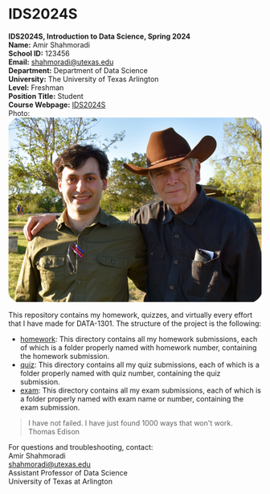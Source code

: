 # IDS2024S

**IDS2024S, Introduction to Data Science, Spring 2024**  
**Name:** Amir Shahmoradi  
**School ID:** 123456  
**Email:** shahmoradi@utexas.edu  
**Department:** Department of Data Science  
**University:** The University of Texas Arlington  
**Level:** Freshman  
**Position Title:** Student    
**Course Webpage:** [IDS2024S](www.cdslab.org/IDS2024S)  
Photo:  
![A photo of Amir](AmirShahmoradi.png)  

This repository contains my homework, quizzes, and virtually every effort that I have made for DATA-1301. The structure of the project is the following:

+ [homework](./hw): This directory contains all my homework submissions, each of which is a folder properly named with homework number, containing the homework submission.  
+ [quiz](./quiz): This directory contains all my quiz submissions, each of which is a folder properly named with quiz number, containing the quiz submission.  
+ [exam](./exam): This directory contains all my exam submissions, each of which is a folder properly named with exam name or number, containing the exam submission.

> I have not failed. I have just found 1000 ways that won't work.  
> Thomas Edison  

For questions and troubleshooting, contact:  
Amir Shahmoradi  
shahmoradi@utexas.edu  
Assistant Professor of Data Science  
University of Texas at Arlington  
